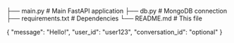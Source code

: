 ├── main.py           # Main FastAPI application
├── db.py            # MongoDB connection
├── requirements.txt # Dependencies
└── README.md        # This file



{
  "message": "Hello!",
  "user_id": "user123",
  "conversation_id": "optional"
}